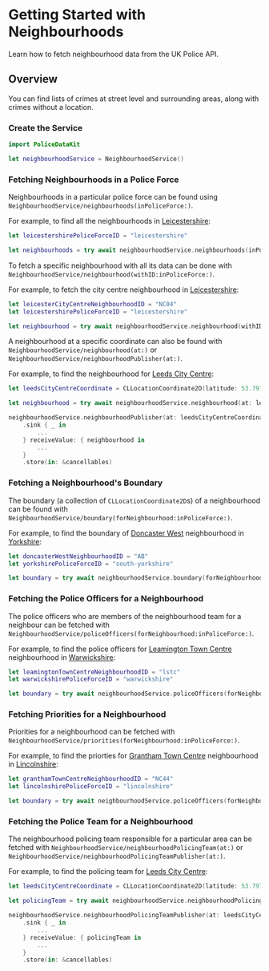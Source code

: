 # Getting Started with Neighbourhoods

Learn how to fetch neighbourhood data from the UK Police API.

## Overview

You can find lists of crimes at street level and surrounding areas, along with crimes without a location.

### Create the Service

```swift
import PoliceDataKit

let neighbourhoodService = NeighbourhoodService()
```

### Fetching Neighbourhoods in a Police Force

Neighbourhoods in a particular police force can be found using ``NeighbourhoodService/neighbourhoods(inPoliceForce:)``.

For example, to find all the neighbourhoods in
 [Leicestershire](https://maps.apple.com/?address=Leicestershire,%20England&auid=9613554324616554887&ll=52.772459,-1.207841&lsp=6489&q=Leicestershire):

```swift
let leicestershirePoliceForceID = "leicestershire"

let neighbourhoods = try await neighbourhoodService.neighbourhoods(inPoliceForce: leicestershirePoliceForceID)
```

To fetch a specific neighbourhood with all its data can be done with
``NeighbourhoodService/neighbourhood(withID:inPoliceForce:)``.

For example, to fetch the city centre neighbourhood in
[Leicestershire](https://maps.apple.com/?address=Leicestershire,%20England&auid=9613554324616554887&ll=52.772459,-1.207841&lsp=6489&q=Leicestershire):

```swift
let leicesterCityCentreNeighbourhoodID = "NC04"
let leicestershirePoliceForceID = "leicestershire"

let neighbourhood = try await neighbourhoodService.neighbourhood(withID: leicesterCityCentreNeighbourhoodID, inPoliceForce: leicestershirePoliceForceID)
```

A neighbourhood at a specific coordinate can also be found with ``NeighbourhoodService/neighbourhood(at:)`` or
``NeighbourhoodService/neighbourhoodPublisher(at:)``.

For example, to find the neighbourhood for
[Leeds City Centre](https://maps.apple.com/?address=7%20King%20Edward%20St,%20Leeds,%20LS1%206AX,%20England&auid=1817029011196917833&ll=53.797927,-1.541522&lsp=9902&q=Leeds%20City%20Centre):

```swift
let leedsCityCentreCoordinate = CLLocationCoordinate2D(latitude: 53.797927, longitude: -1.541522)

let neighbourhood = try await neighbourhoodService.neighbourhood(at: leedsCityCentreCoordinate)
```

```swift
neighbourhoodService.neighbourhoodPublisher(at: leedsCityCentreCoordinate)
    .sink { _ in
        ...
    } receiveValue: { neighbourhood in
        ...
    }
    .store(in: &cancellables)
```

### Fetching a Neighbourhood's Boundary

The boundary (a collection of `CLLocationCoordinate2D`s) of a neighbourhood can be found with ``NeighbourhoodService/boundary(forNeighbourhood:inPoliceForce:)``.

For example, to find the boundary of
[Doncaster West](https://maps.apple.com/?address=Doncaster,%20England&auid=4220681771952713718&ll=53.521011,-1.130664&lsp=6489&q=Doncaster)
neighbourhood in
[Yorkshire](https://maps.apple.com/?address=Yorkshire,%20England&auid=4203083994099674493&ll=53.700746,-0.995171&lsp=6489&q=Yorkshire):

```swift
let doncasterWestNeighbourhoodID = "AB"
let yorkshirePoliceForceID = "south-yorkshire"

let boundary = try await neighbourhoodService.boundary(forNeighbourhood: doncasterWestNeighbourhoodID, inPoliceForce: yorkshirePoliceForceID)
```

### Fetching the Police Officers for a Neighbourhood

The police officers who are members of the neighbourhood team for a neighbour can be fetched with ``NeighbourhoodService/policeOfficers(forNeighbourhood:inPoliceForce:)``.

For example, to find the police officers for
[Leamington Town Centre](https://maps.apple.com/?address=Leamington%20Spa,%20England&auid=15800149488666726483&ll=52.289138,-1.535247&lsp=6489&q=Leamington%20Spa)
neighbourhood in
[Warwickshire](https://maps.apple.com/?address=Warwickshire,%20England&auid=2687946884610741780&ll=52.327029,-1.558407&lsp=6489&q=Warwickshire):

```swift
let leamingtonTownCentreNeighbourhoodID = "lstc"
let warwickshirePoliceForceID = "warwickshire"

let boundary = try await neighbourhoodService.policeOfficers(forNeighbourhood: leamingtonTownCentreNeighbourhoodID, inPoliceForce: warwickshirePoliceForceID)
```

### Fetching Priorities for a Neighbourhood

Priorities for a neighbourhood can be fetched with ``NeighbourhoodService/priorities(forNeighbourhood:inPoliceForce:)``.

For example, to find the priorties for
[Grantham Town Centre](https://maps.apple.com/?address=Grantham,%20South%20Kesteven,%20England&auid=5085348895874575037&ll=52.912698,-0.640480&lsp=6489&q=Grantham)
neighbourhood in
[Lincolnshire](https://maps.apple.com/?address=Lincolnshire,%20England&auid=11757345785407347068&ll=53.231033,-0.544142&lsp=6489&q=Lincolnshire):

```swift
let granthamTownCentreNeighbourhoodID = "NC44"
let lincolnshirePoliceForceID = "lincolnshire"

let boundary = try await neighbourhoodService.policeOfficers(forNeighbourhood: granthamTownCentreNeighbourhoodID, inPoliceForce: lincolnshirePoliceForceID)
```

### Fetching the Police Team for a Neighbourhood

The neighbourhood policing team responsible for a particular area can be fetched with ``NeighbourhoodService/neighbourhoodPolicingTeam(at:)`` or
``NeighbourhoodService/neighbourhoodPolicingTeamPublisher(at:)``.

For example, to find the policing team for
[Leeds City Centre](https://maps.apple.com/?address=7%20King%20Edward%20St,%20Leeds,%20LS1%206AX,%20England&auid=1817029011196917833&ll=53.797927,-1.541522&lsp=9902&q=Leeds%20City%20Centre):

```swift
let leedsCityCentreCoordinate = CLLocationCoordinate2D(latitude: 53.797927, longitude: -1.541522)

let policingTeam = try await neighbourhoodService.neighbourhoodPolicingTeam(at: leedsCityCentreCoordinate)
```

```swift
neighbourhoodService.neighbourhoodPolicingTeamPublisher(at: leedsCityCentreCoordinate)
    .sink { _ in
        ...
    } receiveValue: { policingTeam in
        ...
    }
    .store(in: &cancellables)
```
